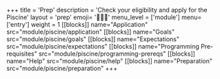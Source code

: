 +++
title = 'Prep'
description = 'Check your eligibility and apply for the Piscine'
layout = 'prep'
emoji= '🧑🏾‍💻'
menu_level = ['module']
menu=['entry']
weight = 1
[[blocks]]
name="Application"
src="module/piscine/application"
[[blocks]]
name="Goals"
src="module/piscine/goals"
[[blocks]]
name="Expectations"
src="module/piscine/expectations"
[[blocks]]
name="Programming Pre-requisites"
src="module/piscine/programming-prereqs"
[[blocks]]
name="Help"
src="module/piscine/help"
[[blocks]]
name="Preparation"
src="module/piscine/preparation"
+++
